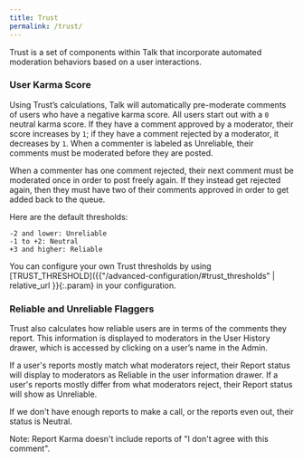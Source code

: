 ```yaml
---
title: Trust
permalink: /trust/
---
```


Trust is a set of components within Talk that incorporate automated moderation
behaviors based on a user interactions.

### User Karma Score

Using Trust’s calculations, Talk will automatically pre-moderate comments of
users who have a negative karma score. All users start out with a `0` neutral
karma score. If they have a comment approved by a moderator, their score
increases by `1`; if they have a comment rejected by a moderator, it decreases
by `1`. When a commenter is labeled as Unreliable, their comments must be
moderated before they are posted.

When a commenter has one comment rejected, their next comment must be moderated
once in order to post freely again. If they instead get rejected again, then
they must have two of their comments approved in order to get added back to the
queue.

Here are the default thresholds:

```text
-2 and lower: Unreliable
-1 to +2: Neutral
+3 and higher: Reliable
```

You can configure your own Trust thresholds by using [TRUST_THRESHOLD]({{"/advanced-configuration/#trust_thresholds" | relative_url }}{:.param} in your
configuration.


### Reliable and Unreliable Flaggers

Trust also calculates how reliable users are in terms of the comments they
report. This information is displayed to moderators in the User History drawer,
which is accessed by clicking on a user’s name in the Admin.

If a user's reports mostly match what moderators reject, their Report status
will display to moderators as Reliable in the user information drawer. If a
user's reports mostly differ from what moderators reject, their Report status
will show as Unreliable.

If we don't have enough reports to make a call, or the reports even out, their
status is Neutral.

Note: Report Karma doesn't include reports of "I don't agree with this comment".
